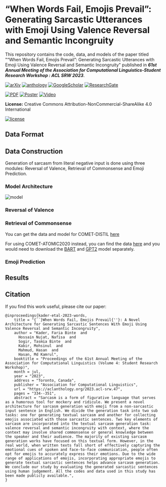 # “When Words Fail, Emojis Prevail”: Generating Sarcastic Utterances with Emoji Using Valence Reversal and Semantic Incongruity
This repository contains the code, data, and models of the paper titled "“When Words Fail, Emojis Prevail”: Generating Sarcastic Utterances with Emoji Using Valence Reversal and Semantic Incongruity" published in  ***61st Annual Meeting of the Association for Computational Linguistics-Student Research Workshop : ACL SRW 2023***.

[![arXiv](https://img.shields.io/badge/arXiv-2305.04105-b31b1b.svg)](https://arxiv.org/abs/2305.04105)
[![anthology](https://img.shields.io/badge/ACL%20Anthology-2023.aclsrw.47-EE161F.svg)](https://aclanthology.org/2023.acl-srw.47/)
[![GoogleScholar](https://img.shields.io/badge/Google%20Scholar-4285F4?style=flat&logo=Google+Scholar&logoColor=white&color=gray&labelColor=4285F4)](https://tinyurl.com/2zh5nrsh)
[![ResearchGate](https://img.shields.io/badge/ResearchGate-00CCBB?style=flat&logo=ResearchGate&logoColor=white&color=gray&labelColor=00CCBB)](https://tinyurl.com/278f4us9)

[![PDF](https://img.shields.io/badge/Paper%20PDF-EF3939?style=flat&logo=adobeacrobatreader&logoColor=white&color=gray&labelColor=ec1c24)](https://aclanthology.org/2023.acl-srw.47.pdf)
[![Poster](https://img.shields.io/badge/Poster%20PDF-EF3939?style=flat&logo=Microsoft+PowerPoint&logoColor=white&color=gray&labelColor=B7472A)](https://drive.google.com/file/d/1EGaVY3H-iyaKjEr2bchgOmJ8Q771CE00/view?usp=sharing)
[![Video](https://img.shields.io/badge/Video%20Presentation-4285F4?style=flat&logo=Google+Drive&logoColor=white&color=gray&labelColor=4285F4)](https://drive.google.com/file/d/1IR6yGm2vlVmYwJb3HGedVL4BUJ83GYP3/view?usp=sharing)



**License:** Creative Commons Attribution-NonCommercial-ShareAlike 4.0 International

[![license](https://arxiv.org/icons/licenses/by-nc-sa-4.0.png)](http://creativecommons.org/licenses/by-nc-sa/4.0/)

## Data Format




## Data Construction
Generation of sarcasm from literal negative input is done using three modules: Reversal of Valence, Retrieval of Commonsense and Emoji Prediction.
### Model Architecture
![model](https://github.com/WrightlyRong/Sarcasm-Generation-with-Emoji/assets/55374565/31762ad7-b29e-46ba-897f-21f5816c8061)

### Reversal of Valence

### Retrieval of Commonsense
You can get the data and model for COMET-DISTIL [here](https://storage.googleapis.com/ai2-mosaic-public/projects/symbolic-knowledge-decoding/symbolic-knowledge-distillation.tar.gz)

For using COMET-ATOMIC2020 instead, you can find the data [here](https://allenai.org/data/atomic-2020) and you would need to download the [BART](https://storage.googleapis.com/ai2-mosaic-public/projects/mosaic-kgs/comet-atomic_2020_BART.zip) and [GPT2](https://storage.googleapis.com/ai2-mosaic-public/projects/mosaic-kgs/comet-atomic_2020_GPT2XL.zip) model separately. 

### Emoji Prediction



## Results

## Citation
If you find this work useful, please cite our paper:
```
@inproceedings{kader-etal-2023-words,
    title = "{``}When Words Fail, Emojis Prevail{''}: A Novel Architecture for Generating Sarcastic Sentences With Emoji Using Valence Reversal and Semantic Incongruity",
    author = "Kader, Faria Binte  and
      Hossain Nujat, Nafisa  and
      Sogir, Tasmia Binte  and
      Kabir, Mohsinul  and
      Mahmud, Hasan  and
      Hasan, Md Kamrul",
    booktitle = "Proceedings of the 61st Annual Meeting of the Association for Computational Linguistics (Volume 4: Student Research Workshop)",
    month = jul,
    year = "2023",
    address = "Toronto, Canada",
    publisher = "Association for Computational Linguistics",
    url = "https://aclanthology.org/2023.acl-srw.47",
    pages = "334--351",
    abstract = "Sarcasm is a form of figurative language that serves as a humorous tool for mockery and ridicule. We present a novel architecture for sarcasm generation with emoji from a non-sarcastic input sentence in English. We divide the generation task into two sub tasks: one for generating textual sarcasm and another for collecting emojis associated with those sarcastic sentences. Two key elements of sarcasm are incorporated into the textual sarcasm generation task: valence reversal and semantic incongruity with context, where the context may involve shared commonsense or general knowledge between the speaker and their audience. The majority of existing sarcasm generation works have focused on this textual form. However, in the real world, when written texts fall short of effectively capturing the emotional cues of spoken and face-to-face communication, people often opt for emojis to accurately express their emotions. Due to the wide range of applications of emojis, incorporating appropriate emojis to generate textual sarcastic sentences helps advance sarcasm generation. We conclude our study by evaluating the generated sarcastic sentences using human judgement. All the codes and data used in this study has been made publicly available.",
}

```
